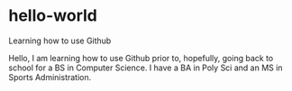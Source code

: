 # hello-world
Learning how to use Github

Hello, I am learning how to use Github prior to, hopefully, going back to school for a BS in Computer Science. I have a BA in Poly Sci and an MS in Sports Administration. 

